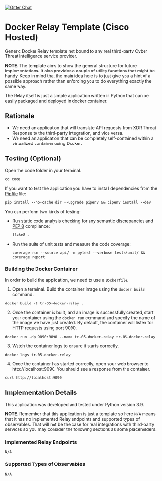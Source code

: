 [![Gitter Chat](https://img.shields.io/badge/gitter-join%20chat-brightgreen.svg)](https://gitter.im/CiscoSecurity/Threat-Response "Gitter Chat")

# Docker Relay Template (Cisco Hosted)

Generic Docker Relay template not bound to any real third-party Cyber Threat
Intelligence service provider.

**NOTE.** The template aims to show the general structure for future
implementations. It also provides a couple of utility functions that might be
handy. Keep in mind that the main idea here is to just give you a hint of a
possible approach rather than enforcing you to do everything exactly the same
way.

The Relay itself is just a simple application written in Python that can be
easily packaged and deployed in docker container.

## Rationale

- We need an application that will translate API requests from XDR Threat Response to the third-party integration, and vice versa.
- We need an application that can be completely self-contained within a virtualized container using Docker.

## Testing (Optional)

Open the code folder in your terminal.
```
cd code
```

If you want to test the application you have to install dependencies from the [Pipfile](code/Pipfile) file:
```
pip install --no-cache-dir --upgrade pipenv && pipenv install --dev
```

You can perform two kinds of testing:

- Run static code analysis checking for any semantic discrepancies and
[PEP 8](https://www.python.org/dev/peps/pep-0008/) compliance:

  `flake8 .`

- Run the suite of unit tests and measure the code coverage:

  `coverage run --source api/ -m pytest --verbose tests/unit/ && coverage report`

### Building the Docker Container
In order to build the application, we need to use a `Dockerfile`.  

 1. Open a terminal.  Build the container image using the `docker build` command.

```
docker build -t tr-05-docker-relay .
```

 2. Once the container is built, and an image is successfully created, start your container using the `docker run` command and specify the name of the image we have just created.  By default, the container will listen for HTTP requests using port 9090.

```
docker run -dp 9090:9090 --name tr-05-docker-relay tr-05-docker-relay
```

 3. Watch the container logs to ensure it starts correctly.

```
docker logs tr-05-docker-relay
```

 4. Once the container has started correctly, open your web browser to http://localhost:9090.  You should see a response from the container.

```
curl http://localhost:9090
```

## Implementation Details

This application was developed and tested under Python version 3.9.

**NOTE.** Remember that this application is just a template so here `N/A` means
that it has no implemented Relay endpoints and supported types of observables.
That will not be the case for real integrations with third-party services so
you may consider the following sections as some placeholders.

### Implemented Relay Endpoints

`N/A`

### Supported Types of Observables

`N/A`
